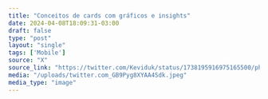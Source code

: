 ```yaml
---
title: "Conceitos de cards com gráficos e insights"
date: 2024-04-08T18:09:31-03:00
draft: false
type: "post"
layout: "single"
tags: ['Mobile']
source: "X"
source_link: "https://twitter.com/Keviduk/status/1738195916975165500/photo/1"
media: "/uploads/twitter.com_GB9Pyg8XYAA4Sdk.jpeg"
media_type: "image"
---
```


